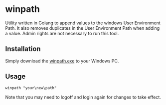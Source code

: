 # winpath
Utility written in Golang to append values to the windows User Environment Path. It also removes duplicates in the User Environment Path when adding a value. Admin rights are not necessary to run this tool.

## Installation
Simply download the [winpath.exe](https://github.com/harindaka/winpath/raw/master/winpath.exe) to your Windows PC.

## Usage
`winpath "your\new\path"`

Note that you may need to logoff and login again for changes to take effect.